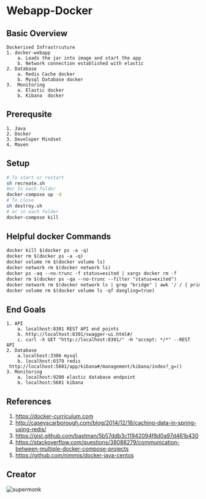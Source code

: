# Webapp-Docker
## Basic Overview
```text
Dockerised Infrastrcuture
1. docker-webapp
    a. Loads the jar into image and start the app 
    b. Network connection established with elastic
2. Database
    a. Redis Cache docker
    b. Mysql Database docker
3.  Monitoring
    a. Elastic docker
    b. Kibana  docker
```
## Prerequsite
```text
1. Java
2. Docker 
3. Developer Mindset
4. Maven 
```
## Setup
```bash
# To start or restart
sh recreate.sh
#or In each folder
docker-compose up -d
# To close
sh destroy.sh 
# or in each folder
docker-compose kill 
```

## Helpful docker Commands
```markdown
docker kill $(docker ps -a -q)
docker rm $(docker ps -a -q)
docker volume rm $(docker volume ls)
docker network rm $(docker network ls)
docker ps -aq --no-trunc -f status=exited | xargs docker rm -f
docker rm $(docker ps -qa --no-trunc --filter "status=exited")
docker network rm $(docker network ls | grep "bridge" | awk '/ / { print $1 }')
docker volume rm $(docker volume ls -qf dangling=true)
```

## End Goals
```text
1. API
    a. localhost:8301 REST API end points
    b. http://localhost:8301/swagger-ui.html#/
    c. curl -X GET "http://localhost:8301/" -H "accept: */*" --REST API
2. Database
    a.localhost:3306 mysql
    b. localhost:6379 redis
 http://localhost:5601/app/kibana#/management/kibana/index?_g=()
3. Monitoring
    a. localhost:9200 elastic database endpoint
    b. localhost:5601 kibana 
```
## References
1. https://docker-curriculum.com
2. http://caseyscarborough.com/blog/2014/12/18/caching-data-in-spring-using-redis/
3. https://gist.github.com/bastman/5b57ddb3c11942094f8d0a97d461b430 
4. https://stackoverflow.com/questions/38088279/communication-between-multiple-docker-compose-projects
5. https://github.com/nimmis/docker-java-centos 

## Creator
![supermonk](https://avatars3.githubusercontent.com/u/5060860?s=200&u=06fa0ee43a0830f9c038e49468e258319c316437&v=2)